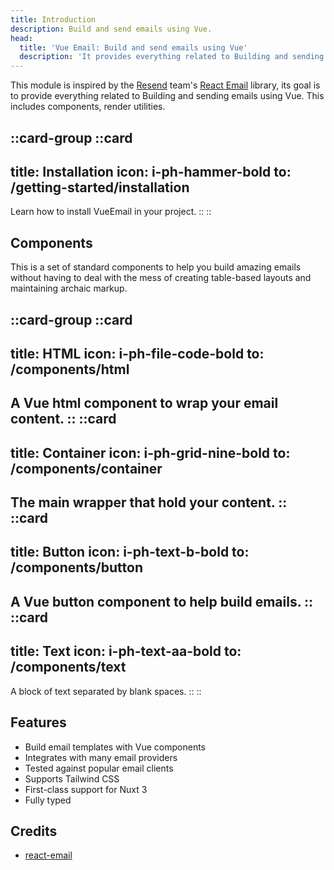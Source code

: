 ```yaml
---
title: Introduction
description: Build and send emails using Vue.
head:
  title: 'Vue Email: Build and send emails using Vue'
  description: 'It provides everything related to Building and sending emails using Vue. This includes components, render utilities.'
---
```


This module is inspired by the [Resend](https://resend.com/) team's [React Email](https://react.email/docs/introduction) library, its goal is to provide everything related to Building and sending emails using Vue. This includes components, render utilities.


::card-group
  ::card
  ---
  title: Installation
  icon: i-ph-hammer-bold
  to: /getting-started/installation
  ---
  Learn how to install VueEmail in your project.
  ::
::

## Components

This is a set of standard components to help you build amazing emails without having to deal with the mess of creating table-based layouts and maintaining archaic markup.

::card-group
  ::card
  ---
  title: HTML
  icon: i-ph-file-code-bold
  to: /components/html
  ---
  A Vue html component to wrap your email content.
  ::
  ::card
  ---
  title: Container
  icon: i-ph-grid-nine-bold
  to: /components/container
  ---
  The main wrapper that hold your content.
  ::
  ::card
  ---
  title: Button
  icon: i-ph-text-b-bold
  to: /components/button
  ---
  A Vue button component to help build emails.
  ::
  ::card
  ---
  title: Text
  icon: i-ph-text-aa-bold
  to: /components/text
  ---
  A block of text separated by blank spaces.
  ::
::

## Features

- Build email templates with Vue components
- Integrates with many email providers
- Tested against popular email clients
- Supports Tailwind CSS
- First-class support for Nuxt 3
- Fully typed

<!-- ## Play online

You can start playing with this template in your browser using our online sandboxes:

::u-button
---
class: mr-4
icon: i-simple-icons-stackblitz
label: Play on StackBlitz
target: _blank
to: https://stackblitz.com/github/nuxt-ui-pro/docs/
---
::

::u-button
---
class: mt-2 sm:mt-0
icon: i-simple-icons-codesandbox
label: Play on CodeSandbox
target: _blank
to: https://codesandbox.io/s/github/nuxt-ui-pro/docs/
---
::

Or open [Nuxt UI playground](https://ui.nuxt.com/playground). -->


## Credits

- [react-email](https://github.com/resendlabs/react-email)
